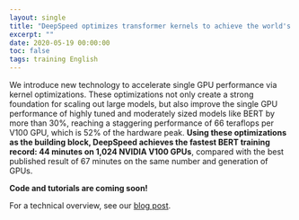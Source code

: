 ```yaml
---
layout: single
title: "DeepSpeed optimizes transformer kernels to achieve the world's fastest and most efficient BERT training record: 44 minutes on 1024 NVIDIA V100 GPUs"
excerpt: ""
date: 2020-05-19 00:00:00
toc: false
tags: training English
---
```


We introduce new technology to accelerate single GPU performance via
kernel optimizations. These optimizations not only create a strong
foundation for scaling out large models, but also improve the single GPU
performance of highly tuned and moderately sized models like BERT by more
than 30%, reaching a staggering performance of 66 teraflops per V100 GPU,
which is 52% of the hardware peak. **Using these optimizations as the building
block, DeepSpeed achieves the fastest BERT training record: 44 minutes on
1,024 NVIDIA V100 GPUs**, compared with the best published result
of 67 minutes on the same number and generation of GPUs.

**Code and tutorials are coming soon!**

For a technical overview, see our [blog post](linklink).
